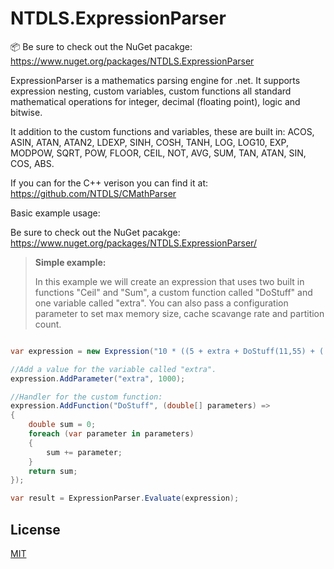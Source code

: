# NTDLS.ExpressionParser

📦 Be sure to check out the NuGet pacakge: https://www.nuget.org/packages/NTDLS.ExpressionParser

ExpressionParser is a mathematics parsing engine for .net. It supports expression nesting, custom variables, custom functions all standard mathematical operations for integer, decimal (floating point), logic and bitwise.

It addition to the custom functions and variables, these are built in: ACOS, ASIN, ATAN, ATAN2, LDEXP, SINH, COSH, TANH, LOG, LOG10, EXP, MODPOW, SQRT, POW, FLOOR, CEIL, NOT, AVG, SUM, TAN, ATAN, SIN, COS, ABS.

If you can for the C++ verison you can find it at: https://github.com/NTDLS/CMathParser

Basic example usage:

Be sure to check out the NuGet pacakge: https://www.nuget.org/packages/NTDLS.ExpressionParser/

>**Simple example:**
>
>In this example we will create an expression that uses two built in functions "Ceil" and "Sum", a custom function called "DoStuff" and one variable called "extra".
> You can also pass a configuration parameter to set max memory size, cache scavange rate and partition count.
```csharp

var expression = new Expression("10 * ((5 + extra + DoStuff(11,55) + ( 10 + !0 )) * Ceil(SUM(11.6, 12.5, 14.7, 11.11)) + 60.5) * 10");

//Add a value for the variable called "extra".
expression.AddParameter("extra", 1000);

//Handler for the custom function:
expression.AddFunction("DoStuff", (double[] parameters) =>
{
	double sum = 0;
	foreach (var parameter in parameters)
	{
		sum += parameter;
	}
	return sum;
});

var result = ExpressionParser.Evaluate(expression);
```

## License
[MIT](https://choosealicense.com/licenses/mit/)
